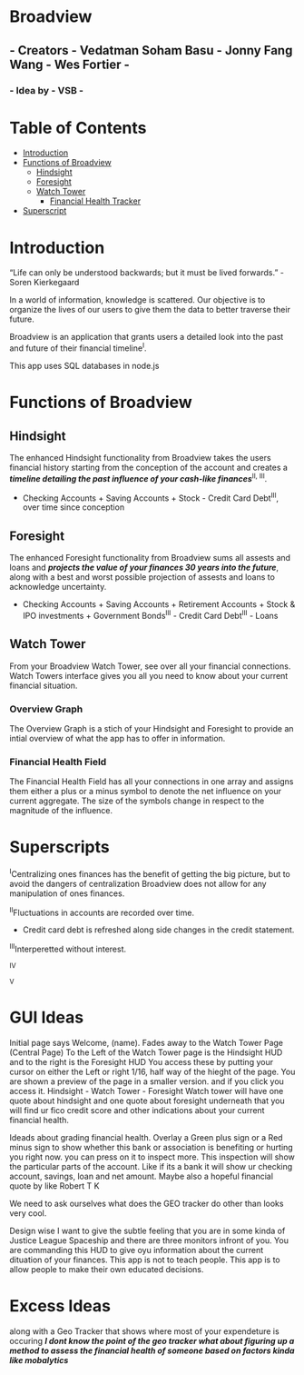 # Broadview
## - Creators - Vedatman Soham Basu - Jonny Fang Wang - Wes Fortier -
### - Idea by - VSB -

# Table of Contents
* [Introduction](#introduction)
* [Functions of Broadview](#functions-of-broadview)
  * [Hindsight](#hindsight)
  * [Foresight](#foresight)
  * [Watch Tower](#watch-tower)
    * [Financial Health Tracker](#financial-health-tracker)
* [Superscript](#superscript)

# Introduction                                                                                                  
“Life can only be understood backwards; but it must be lived forwards.”
                                                  - Soren Kierkegaard

In a world of information, knowledge is scattered. Our objective is to organize the lives of our users to give them the data to better traverse their future.

Broadview is an application that grants users a detailed look into the past and future of their financial timeline<sup>I</sup>. 

This app uses SQL databases in node.js

# Functions of Broadview

## Hindsight
The enhanced Hindsight functionality from Broadview takes the users financial history starting from the conception of the account and creates a ___timeline detailing the past influence of your cash-like finances___<sup>II, III</sup>.

- Checking Accounts + Saving Accounts + Stock - Credit Card Debt<sup>III</sup>, over time since conception

## Foresight
The enhanced Foresight functionality from Broadview sums all assests and loans and ___projects the value of your finances 30 years into the future___, along with a best and worst possible projection of assests and loans to acknowledge uncertainty. 

- Checking Accounts + Saving Accounts + Retirement Accounts + Stock & IPO investments + Government Bonds<sup>III</sup> - Credit Card Debt<sup>III</sup> - Loans

## Watch Tower
From your Broadview Watch Tower, see over all your financial connections. Watch Towers interface gives you all you need to know about your current financial situation.

### Overview Graph

The Overview Graph is a stich of your Hindsight and Foresight to provide an intial overview of what the app has to offer in information.

### Financial Health Field
The Financial Health Field has all your connections in one array and assigns them either a plus or a minus symbol to denote the net influence on your current aggregate. The size of the symbols change in respect to the magnitude of the influence.

# Superscripts
<sup>I</sup>Centralizing ones finances has the benefit of getting the big picture, but to avoid the dangers of centralization Broadview does not allow for any manipulation of ones finances.

<sup>II</sup>Fluctuations in accounts are recorded over time.
- Credit card debt is refreshed along side changes in the credit statement.

<sup>III</sup>Interperetted without interest.

<sup>IV</sup>

<sup>V</sup>

# GUI Ideas
Initial page says Welcome, (name). Fades away to the Watch Tower Page (Central Page)
To the Left of the Watch Tower page is the Hindsight HUD and to the right is the Foresight HUD
You access these by putting your cursor on either the Left or right 1/16, half way of the hieght of the page. 
You are shown a preview of the page in a smaller version. and if you click you access it.
Hindsight - Watch Tower - Foresight
Watch tower will have one quote about hindsight and one quote about foresight
underneath that you will find ur fico credit score and other indications about your current financial health. 

Ideads about grading financial health. Overlay a Green plus sign or a Red minus sign to show whether this bank or association is benefiting or hurting you right now. you can press on it to inspect more. This inspection will show the particular parts of the account. Like if its a bank it will show ur checking account, savings, loan and net amount. Maybe also a hopeful financial quote by like Robert T K

We need to ask ourselves what does the GEO tracker do other than looks very cool.

Design wise I want to give the subtle feeling that you are in some kinda of Justice League Spaceship and there are three monitors infront of you. You are commanding this HUD to give oyu information about the current dituation of your finances. This app is not to teach people. This app is to allow people to make their own educated decisions. 

# Excess Ideas
 along with a Geo Tracker that shows where most of your expendeture is occuring ___I dont know the point of the geo tracker what about figuring up a method to assess the financial health of someone based on factors kinda like mobalytics___
